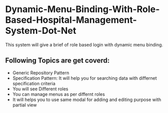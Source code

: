 # Dynamic-Menu-Binding-With-Role-Based-Hospital-Management-System-Dot-Net
This system will give a brief of role based login with dynamic menu binding. 

<h2>Following Topics are get coverd:</h2>
<ul>
<li>Generic Repository Pattern</li>
<li>Specification Pattern: It will help you for searching data with differnet specification criteria</li>
<li>You will see Different roles</li>
<li>You can manage menus as per differnt roles</li>
<li>It will helps you to use same modal for adding and editing purpose with partial view</li>
</ul>  

